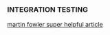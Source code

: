 ### INTEGRATION TESTING

[martin fowler super helpful article](https://martinfowler.com/bliki/IntegrationTest.html)

